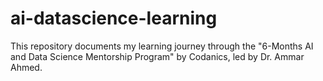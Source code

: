 # ai-datascience-learning
This repository documents my learning journey through the "6-Months AI and Data Science Mentorship Program" by Codanics, led by Dr. Ammar Ahmed.

